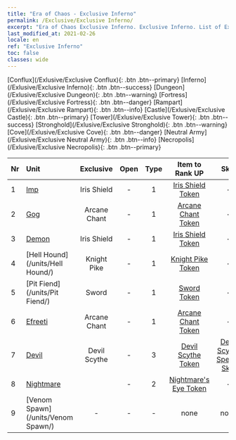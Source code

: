 ```yaml
---
title: "Era of Chaos - Exclusive Inferno"
permalink: /Exclusive/Exclusive Inferno/
excerpt: "Era of Chaos Exclusive Inferno. Exclusive Inferno. List of Exclusive Infernoin Era of Chaos"
last_modified_at: 2021-02-26
locale: en
ref: "Exclusive Inferno"
toc: false
classes: wide
---
```

 [Conflux](/Exlusive/Exclusive Conflux){: .btn .btn--primary} [Inferno](/Exlusive/Exclusive Inferno){: .btn .btn--success} [Dungeon](/Exlusive/Exclusive Dungeon){: .btn .btn--warning} [Fortress](/Exlusive/Exclusive Fortress){: .btn .btn--danger} [Rampart](/Exlusive/Exclusive Rampart){: .btn .btn--info} [Castle](/Exlusive/Exclusive Castle){: .btn .btn--primary} [Tower](/Exlusive/Exclusive Tower){: .btn .btn--success} [Stronghold](/Exlusive/Exclusive Stronghold){: .btn .btn--warning} [Cove](/Exlusive/Exclusive Cove){: .btn .btn--danger} [Neutral Army](/Exlusive/Exclusive Neutral Army){: .btn .btn--info} [Necropolis](/Exlusive/Exclusive Necropolis){: .btn .btn--primary} 

  | Nr |         Unit        |   Exclusive   | Open  |    Type   |  Item to Rank UP      |  Skin   |
  |:---|:--------------------|:-------------:|:-----:|:---------:|:---------------------:|:-------:|
  | 1 | [Imp](/units/Imp/) | Iris Shield | - | 1 | [Iris Shield Token](/Items/con_153/) | - |
  | 2 | [Gog](/units/Gog/) | Arcane Chant | - | 1 | [Arcane Chant Token](/Items/con_122/) | - |
  | 3 | [Demon](/units/Demon/) | Iris Shield | - | 1 | [Iris Shield Token](/Items/con_153/) | - |
  | 4 | [Hell Hound](/units/Hell Hound/) | Knight Pike | - | 1 | [Knight Pike Token](/Items/con_210/) | - |
  | 5 | [Pit Fiend](/units/Pit Fiend/) | Sword | - | 1 | [Sword Token](/Items/con_163/) | - |
  | 6 | [Efreeti](/units/Efreeti/) | Arcane Chant | - | 1 | [Arcane Chant Token](/Items/con_122/) | - |
  | 7 | [Devil](/units/Devil/) | Devil Scythe | - | 3 | [Devil Scythe Token](/Items/con_1122/) | [Devil Scythe Special Skin](/Items/con_1247/) |
  | 8 | [Nightmare](/units/Nightmare/) |  | - | 2 | [Nightmare's Eye Token](/Items/con_113/) | - |
  | 9 | [Venom Spawn](/units/Venom Spawn/) | - | - | - | none | none |

